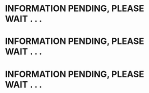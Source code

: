 # INFORMATION PENDING, PLEASE WAIT . . .


# INFORMATION PENDING, PLEASE WAIT . . .


# INFORMATION PENDING, PLEASE WAIT . . .

